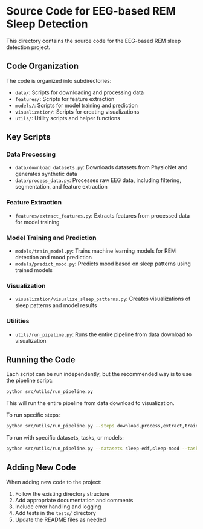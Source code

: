 # Source Code for EEG-based REM Sleep Detection

This directory contains the source code for the EEG-based REM sleep detection project.

## Code Organization

The code is organized into subdirectories:

- `data/`: Scripts for downloading and processing data
- `features/`: Scripts for feature extraction
- `models/`: Scripts for model training and prediction
- `visualization/`: Scripts for creating visualizations
- `utils/`: Utility scripts and helper functions

## Key Scripts

### Data Processing

- `data/download_datasets.py`: Downloads datasets from PhysioNet and generates synthetic data
- `data/process_data.py`: Processes raw EEG data, including filtering, segmentation, and feature extraction

### Feature Extraction

- `features/extract_features.py`: Extracts features from processed data for model training

### Model Training and Prediction

- `models/train_model.py`: Trains machine learning models for REM detection and mood prediction
- `models/predict_mood.py`: Predicts mood based on sleep patterns using trained models

### Visualization

- `visualization/visualize_sleep_patterns.py`: Creates visualizations of sleep patterns and model results

### Utilities

- `utils/run_pipeline.py`: Runs the entire pipeline from data download to visualization

## Running the Code

Each script can be run independently, but the recommended way is to use the pipeline script:

```bash
python src/utils/run_pipeline.py
```

This will run the entire pipeline from data download to visualization.

To run specific steps:

```bash
python src/utils/run_pipeline.py --steps download,process,extract,train,visualize
```

To run with specific datasets, tasks, or models:

```bash
python src/utils/run_pipeline.py --datasets sleep-edf,sleep-mood --task rem_detection --model random_forest
```

## Adding New Code

When adding new code to the project:

1. Follow the existing directory structure
2. Add appropriate documentation and comments
3. Include error handling and logging
4. Add tests in the `tests/` directory
5. Update the README files as needed 
